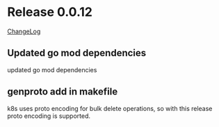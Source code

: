 # Release 0.0.12

[ChangeLog](https://github.com/kuidio/kuid/releases)

## Updated go mod dependencies

updated go mod dependencies

## genproto add in makefile

k8s uses proto encoding for bulk delete operations, so with this release proto encoding is supported.